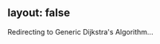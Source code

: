 layout: false
---
<!DOCTYPE html>
<html>
	<head>
		<title>Redirecting to Generic Dijkstra&#39;s Algorithm</title>
  		<link rel="canonical" href="http://improve.dk/generic-dijkstras-algorithm/"/>
		<meta http-equiv="content-type" content="text/html; charset=utf-8" />
		<meta http-equiv="refresh" content="0;url=http://improve.dk/generic-dijkstras-algorithm/" />
	</head>
	<body>
		Redirecting to Generic Dijkstra&#39;s Algorithm...
	</body>
</html>